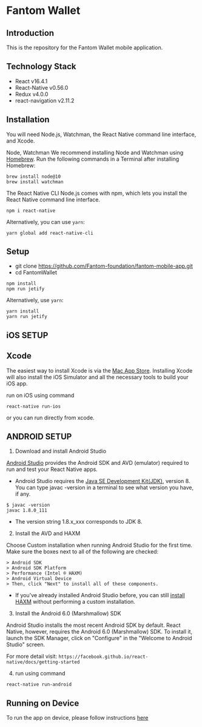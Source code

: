 # Fantom Wallet

## Introduction

This is the repository for the Fantom Wallet mobile application.

## Technology Stack
* React v16.4.1
* React-Native v0.56.0
* Redux v4.0.0
* react-navigation v2.11.2

## Installation

 You will need Node.js, Watchman, the React Native command line interface, and Xcode.

 Node, Watchman
  We recommend installing Node and Watchman using [Homebrew](http://brew.sh/). Run the following commands in a Terminal after installing Homebrew:

```
brew install node@10
brew install watchman
```

The React Native CLI
Node.js comes with npm, which lets you install the React Native command line interface.

```
npm i react-native
```

Alternatively, you can use `yarn`:

```
yarn global add react-native-cli
```

## Setup

* git clone https://github.com/Fantom-foundation/fantom-mobile-app.git
* cd FantomWallet

```
npm install
npm run jetify
```

Alternatively, use `yarn`:

```
yarn install
yarn run jetify
```

## iOS SETUP

## Xcode
The easiest way to install Xcode is via the [Mac App Store](https://itunes.apple.com/us/app/xcode/id497799835?mt=12). Installing Xcode will also install the iOS Simulator and all the necessary tools to build your iOS app.

run on iOS using command
```
react-native run-ios
```
or you can run directly from xcode.


## ANDROID SETUP

1. Download and install Android Studio

[Android Studio](https://developer.android.com/studio/install.html) provides the Android SDK and AVD (emulator) required to run and test your React Native apps.


* Android Studio requires the [Java SE Development Kit(JDK)](http://www.oracle.com/technetwork/java/javase/downloads/jdk8-downloads-2133151.html), version 8. You can type javac -version in a terminal to see what version you have, if any.

```
$ javac -version
javac 1.8.0_111
```

* The version string 1.8.x_xxx corresponds to JDK 8.

2. Install the AVD and HAXM

Choose Custom installation when running Android Studio for the first time. Make sure the boxes next to all of the following are checked:

```
> Android SDK
> Android SDK Platform
> Performance (Intel ® HAXM)
> Android Virtual Device
> Then, click "Next" to install all of these components.
```
* If you've already installed Android Studio before, you can still [install HAXM](https://software.intel.com/en-us/android/articles/installation-instructions-for-intel-hardware-accelerated-execution-manager-windows) without performing a custom installation.

3. Install the Android 6.0 (Marshmallow) SDK

Android Studio installs the most recent Android SDK by default. React Native, however, requires the Android 6.0 (Marshmallow) SDK. To install it, launch the SDK Manager, click on "Configure" in the "Welcome to Android Studio" screen.

For more detail visit: `https://facebook.github.io/react-native/docs/getting-started`

4. run using command
```
react-native run-android
```

## Running on Device
To run the app on device, please follow instructions [here](https://facebook.github.io/react-native/docs/0.59/running-on-device)
